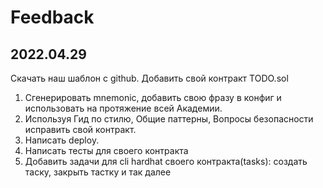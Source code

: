 # Feedback

## 2022.04.29

Скачать наш шаблон с github. Добавить свой контракт TODO.sol

1. Сгенерировать mnemonic, добавить свою фразу в конфиг и использовать на протяжение всей Академии.
2. Используя Гид по стилю, Общие паттерны, Вопросы безопасности исправить свой контракт.
3. Написать deploy.
4. Написать тесты для своего контракта
5. Добавить задачи для cli hardhat своего контракта(tasks): создать таску, закрыть тастку и так далее
